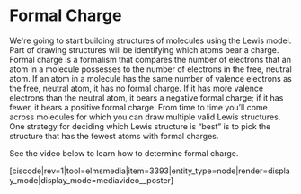 # Formal Charge

We're going to start building structures of molecules using the Lewis model.  Part of drawing structures will be identifying which atoms bear a charge.  Formal charge is a formalism that compares the number of electrons that an atom in a molecule possesses to the number of electrons in the free, neutral atom. If an atom in a molecule has the same number of valence electrons as the free, neutral atom, it has no formal charge. If it has more valence electrons than the neutral atom, it bears a negative formal charge; if it has fewer, it bears a positive formal charge.  From time to time you’ll come across molecules for which you can draw multiple valid Lewis structures. One strategy for deciding which Lewis structure is “best” is to pick the structure that has the fewest atoms with formal charges. 

See the video below to learn how to determine formal charge.


<media-video>[ciscode|rev=1|tool=elmsmedia|item=3393|entity_type=node|render=display_mode|display_mode=mediavideo__poster]</media-video>


